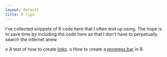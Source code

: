 ```yaml
---
layout: default
title: R tips
---
```


I've collected snippets of R code here that I often end up using. The hope is to save time by including the code here so that I don't have to perpetually search the internet anew.  

o A test of how to create [links](http://google.com).
o How to create a [progress bar](http://rettopnivek.github.io/pages/Progress_bar.html) in R.

